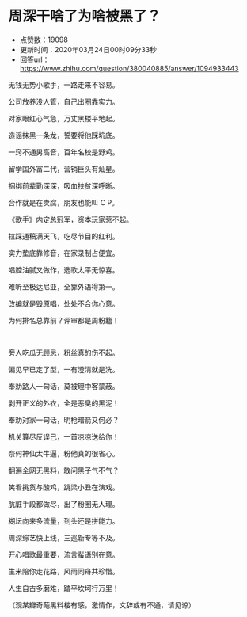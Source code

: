 # 周深干啥了为啥被黑了？
- 点赞数：19098
- 更新时间：2020年03月24日00时09分33秒
- 回答url：https://www.zhihu.com/question/380040885/answer/1094933443
<body>
 <p data-pid="I8ePd7ov">无钱无势小歌手，一路走来不容易。</p>
 <p data-pid="ORQVE9di">公司放养没人管，自己出圈靠实力。</p>
 <p data-pid="4gia7MQW">对家眼红心气急，万丈黑楼平地起。</p>
 <p data-pid="zPt2-JCR">造谣抹黑一条龙，誓要将他踩坑底。</p>
 <p data-pid="HjdJ4hMR">一窍不通男高音，百年名校是野鸡。</p>
 <p data-pid="z3iZHzdi">留学国外富二代，营销巨头有灿星。</p>
 <p data-pid="3j2JQuhb">捆绑前辈勤深深，吸血扶贫深呼晰。</p>
 <p data-pid="swkqDEuv">合作就是在卖腐，朋友也能叫 C P。</p>
 <p data-pid="nBTD3Ye-">《歌手》内定总冠军，资本玩家惹不起。</p>
 <p data-pid="WOVoDiOG">拉踩通稿满天飞，吃尽节目的红利。</p>
 <p data-pid="Y67OoTV1">实力垫底靠修音，在家录制占便宜。</p>
 <p data-pid="Dk3Jg-NH">唱腔油腻又做作，选歌太平无惊喜。</p>
 <p data-pid="hwMQVysM">难听至极达尼亚，全靠外语得第一。</p>
 <p data-pid="3ObuhQV4">改编就是毁原唱，处处不合你心意。</p>
 <p data-pid="zv0z6Ntn">为何排名总靠前？评审都是周粉籍！</p>
 <p class="ztext-empty-paragraph"><br></p>
 <p data-pid="dCjkqe8X">旁人吃瓜无顾忌，粉丝真的伤不起。</p>
 <p data-pid="5l953dLK">偏见早已定了型，一有澄清就是洗。</p>
 <p data-pid="42G9B8QF">奉劝路人一句话，莫被理中客蒙蔽。</p>
 <p data-pid="rBT33SWO">剥开正义的外衣，全是恶臭的黑泥！</p>
 <p data-pid="1EvNSuvT">奉劝对家一句话，明枪暗箭又何必？</p>
 <p data-pid="9OcAohEs">机关算尽反误己，一首凉凉送给你！</p>
 <p data-pid="2QvF6zjF">奈何神仙太牛逼，粉他真的很省心。</p>
 <p data-pid="h7FCbaVL">翻遍全网无黑料，敢问黑子气不气？</p>
 <p data-pid="bz4qtVD_">笑看挑货与酸鸡，跳梁小丑在演戏。</p>
 <p data-pid="II2JCnRp">肮脏手段都做尽，出了粉圈无人理。</p>
 <p data-pid="BcphqABq">糊坛向来多流量，到头还是拼能力。</p>
 <p data-pid="msRobat1">周深综艺快上线，三巡新专等不及。</p>
 <p data-pid="Ttp-QN-7">开心唱歌最重要，流言蜚语别在意。</p>
 <p data-pid="j__Qh39Q">生米陪你走花路，风雨同舟共珍惜。</p>
 <p data-pid="ovQCbarZ">人生自古多磨难，踏平坎坷行万里！</p>
 <p data-pid="_rNk9bY-">（观某瓣奇葩黑料楼有感，激情作，文辞或有不通，请见谅）</p>
</body>